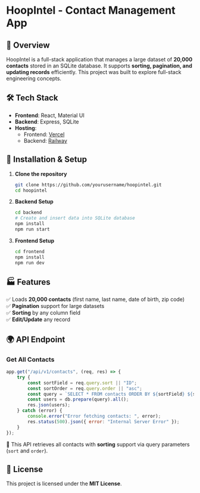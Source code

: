 # HoopIntel - Contact Management App

## 📌 Overview

HoopIntel is a full-stack application that manages a large dataset of **20,000 contacts** stored in an SQLite database. It supports **sorting, pagination, and updating records** efficiently. This project was built to explore full-stack engineering concepts.

## 🛠 Tech Stack

-   **Frontend**: React, Material UI
-   **Backend**: Express, SQLite
-   **Hosting**:
    -   Frontend: [Vercel](https://vercel.com/)
    -   Backend: [Railway](https://railway.app/)

## 🚀 Installation & Setup

1. **Clone the repository**

    ```sh
    git clone https://github.com/yourusername/hoopintel.git
    cd hoopintel
    ```

2. **Backend Setup**

    ```sh
    cd backend
    # Create and insert data into SQLite database
    npm install
    npm run start
    ```

3. **Frontend Setup**

    ```sh
    cd frontend
    npm install
    npm run dev
    ```

## 🏭 Features

✅ Loads **20,000 contacts** (first name, last name, date of birth, zip code)\
✅ **Pagination** support for large datasets\
✅ **Sorting** by any column field\
✅ **Edit/Update** any record

## 🌍 API Endpoint

### Get All Contacts

```js
app.get("/api/v1/contacts", (req, res) => {
    try {
        const sortField = req.query.sort || "ID";
        const sortOrder = req.query.order || "asc";
        const query = `SELECT * FROM contacts ORDER BY ${sortField} ${sortOrder}`;
        const users = db.prepare(query).all();
        res.json(users);
    } catch (error) {
        console.error("Error fetching contacts: ", error);
        res.status(500).json({ error: "Internal Server Error" });
    }
});
```

📌 This API retrieves all contacts with **sorting** support via query parameters (`sort` and `order`).

## 📛 License

This project is licensed under the **MIT License**.

